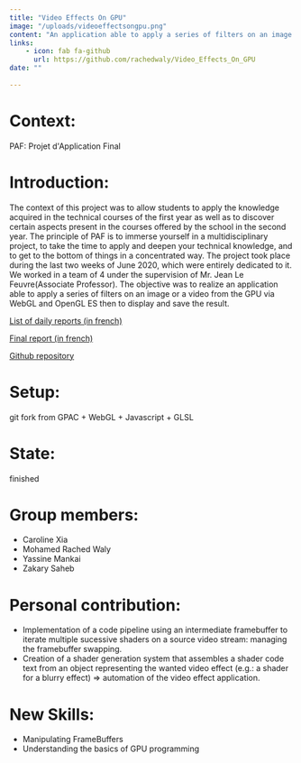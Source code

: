 ```yaml
---
title: "Video Effects On GPU"
image: "/uploads/videoeffectsongpu.png"
content: "An application able to apply a series of filters on an image or a video from the GPU via WebGL and OpenGL ES then to display and save the result."
links:
    - icon: fab fa-github
      url: https://github.com/rachedwaly/Video_Effects_On_GPU
date: ""
      
---
```


# Context: 
PAF: Projet d'Application Final 

# Introduction:
The context of this project was to allow students to apply the knowledge acquired in the technical courses of the first year as well as to discover certain aspects present in the courses offered by the school in the second year. The principle of PAF is to immerse yourself in a multidisciplinary project, to take the time to apply and deepen your technical knowledge, and to get to the bottom of things in a concentrated way. The project took place during the last two weeks of June 2020, which were entirely dedicated to it. We worked in a team of 4 under the supervision of Mr. Jean Le Feuvre(Associate Professor). 
The objective was to realize an application able to apply a series of filters on an image or a video from the GPU via WebGL and OpenGL ES then to display and save the result.


[List of daily reports (in french)](https://drive.google.com/drive/folders/13ttBaaSZ7IhNkeT79r5KxyiGmRaBQGI7?usp=sharing)

[Final report (in french)](/uploads/PAF_rapport.pdf)

[Github repository](https://github.com/rachedwaly/Video_Effects_On_GPU)


# Setup:
git fork from GPAC  + WebGL + Javascript + GLSL

# State:
finished

# Group members:
 - Caroline Xia
 - Mohamed Rached Waly
 - Yassine Mankai 
 - Zakary Saheb

# Personal contribution:
 - Implementation of a code pipeline using an intermediate framebuffer to iterate multiple sucessive shaders on a source video stream: managing the framebuffer swapping.
 - Creation of a shader generation system that assembles a shader code text from an object representing the wanted video effect (e.g.: a shader for a blurry effect) => automation of the video effect application.

 # New Skills:
 - Manipulating FrameBuffers
 - Understanding the basics of GPU programming
